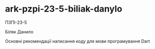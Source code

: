 # ark-pzpi-23-5-biliak-danylo

ПЗПІ-23-5

Біляк Данило

Основні рекомендації написання коду для мови програмування Dart
